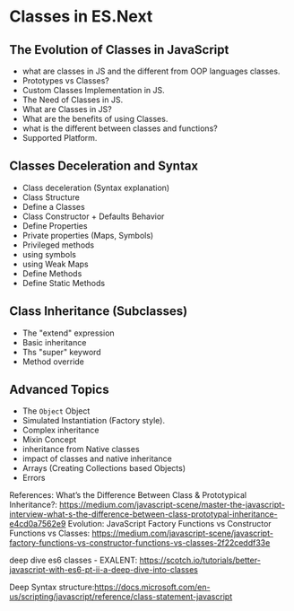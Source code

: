 # Classes in ES.Next

## The Evolution of Classes in JavaScript
- what are classes in JS and the different from OOP languages classes.
- Prototypes vs Classes?
- Custom Classes Implementation in JS.
- The Need of Classes in JS.
- What are Classes in JS?
- What are the benefits of using Classes.
- what is the different between classes and functions?
- Supported Platform.

## Classes Deceleration and Syntax
- Class deceleration (Syntax explanation)
- Class Structure
- Define a Classes
- Class Constructor + Defaults Behavior
- Define Properties
- Private properties (Maps, Symbols)
 - Privileged methods
 - using symbols
 - using Weak Maps
- Define Methods
- Define Static Methods

## Class Inheritance (Subclasses)
- The "extend" expression
- Basic inheritance
- Ths "super" keyword
- Method override

## Advanced Topics
- The `Object` Object
- Simulated Instantiation (Factory style). 
- Complex inheritance
- Mixin Concept
- inheritance from Native classes
- impact of classes and native inheritance
 - Arrays (Creating Collections based Objects)
 - Errors


References:
What’s the Difference Between Class & Prototypical Inheritance?: https://medium.com/javascript-scene/master-the-javascript-interview-what-s-the-difference-between-class-prototypal-inheritance-e4cd0a7562e9
Evolution: JavaScript Factory Functions vs Constructor Functions vs Classes: 
https://medium.com/javascript-scene/javascript-factory-functions-vs-constructor-functions-vs-classes-2f22ceddf33e

deep dive es6 classes - EXALENT: https://scotch.io/tutorials/better-javascript-with-es6-pt-ii-a-deep-dive-into-classes

Deep Syntax structure:https://docs.microsoft.com/en-us/scripting/javascript/reference/class-statement-javascript